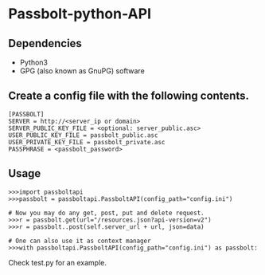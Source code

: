 # Passbolt-python-API

## Dependencies

* Python3
* GPG (also known as GnuPG) software


## Create a config file with the following contents.

```
[PASSBOLT]
SERVER = http://<server_ip or domain>
SERVER_PUBLIC_KEY_FILE = <optional: server_public.asc>
USER_PUBLIC_KEY_FILE = passbolt_public.asc
USER_PRIVATE_KEY_FILE = passbolt_private.asc
PASSPHRASE = <passbolt_password>
```



## Usage

```
>>>import passboltapi
>>>passbolt = passboltapi.PassboltAPI(config_path="config.ini")

# Now you may do any get, post, put and delete request.
>>>r = passbolt.get(url="/resources.json?api-version=v2")
>>>r = passbolt..post(self.server_url + url, json=data)

# One can also use it as context manager
>>>with passboltapi.PassboltAPI(config_path="config.ini") as passbolt:
```
Check test.py for an example.